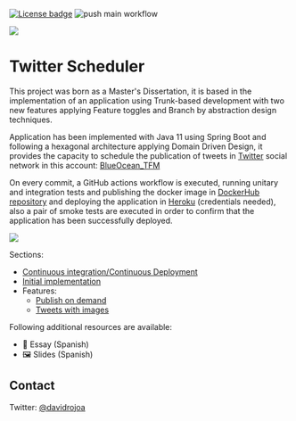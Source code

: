 [![License badge](https://img.shields.io/badge/license-Apache2-green.svg)](http://www.apache.org/licenses/LICENSE-2.0)
![push main workflow](https://github.com/MasterCloudApps-Projects/TwitterScheduler/actions/workflows/push-main.yml/badge.svg)

![][TwitterScheduler Logo]

# Twitter Scheduler

This project was born as a Master's Dissertation, it is based in the implementation of an application using Trunk-based development with two new features applying Feature toggles and Branch by abstraction design techniques.

Application has been implemented with Java 11 using Spring Boot and following a hexagonal architecture applying Domain Driven Design, it provides the capacity to schedule the publication of tweets in [Twitter](https://twitter.com/) social network in this account: [BlueOcean_TFM](https://twitter.com/BlueOcean_TFM)

On every commit, a GitHub actions workflow is executed, running unitary and integration tests and publishing the docker image in [DockerHub repository](https://hub.docker.com/repository/docker/drojo/twitter-scheduler-tfm) and deploying the application in [Heroku](https://twitter-scheduler-tfm.herokuapp.com/) (credentials needed), also a pair of smoke tests are executed in order to confirm that the application has been successfully deployed.

![][TwitterScheduler App]

Sections:

- [Continuous integration/Continuous Deployment]()
- [Initial implementation](docs/initial-implementation.md)
- Features:
  - [Publish on demand](docs/features/feature-publish-on-demand.md)
  - [Tweets with images](docs/features/feature-tweets-with-images.md)

Following additional resources are available:

* 📖 Essay (Spanish)
* 🖼 Slides (Spanish)

## Contact

Twitter: [@davidrojoa](https://twitter.com/davidrojoa)

[TwitterScheduler Logo]: docs/images/twitter-scheduler-logo.png
[TwitterScheduler App]: docs/images/twitter-scheduler-pro.png